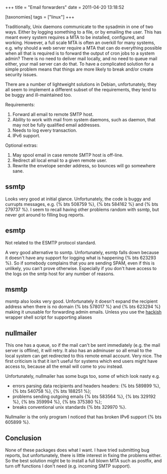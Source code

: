 +++
title = "Email forwarders"
date = 2011-04-20 13:18:52

[taxonomies]
tags = ["linux"]
+++

Traditionally, Unix daemons communicate to the sysadmin in one of two ways.
Either by logging something to a file, or by emailing the user. This has meant
every system requires a MTA to be installed, configured, and working. However,
a full scale MTA is often an overkill for many systems, e.g. why should a web
server require a MTA that can do everything possible when all that is required
is to forward the output of cron jobs to a system admin? There is no need to
deliver mail locally, and no need to queue mail either, your mail server can do
that. To have a complicated solution for a simple problem means that things are
more likely to break and/or create security issues.

There are a number of lightweight solutions in Debian, unfortunately, they all
seem to implement a different subset of the requirements, they tend to be buggy
and ill-maintained too.

Requirements:

1. Forward all email to remote SMTP host.
2. Ability to work with mail from system daemons, such as daemon, that may not be fully qualified email addresses.
3. Needs to log every transaction.
4. IPv6 support.

Optional extras:

1. May spool email in case remote SMTP host is off-line.
2. Redirect all local email to a given remote user.
3. Rewrite the envelope sender address, so bounces will go somewhere sane.

## ssmtp

Looks very good at initial glance. Unfortunately, the code is buggy
and currupts messages, e.g. {% bts 508759 %}, {% bts 584162 %} and
{% bts 279737 %}. I seem to recall having other problems random with
ssmtp, but never got around to filling bug reports.

## esmtp

Not related to the ESMTP protocol standard.

A very good alternative to ssmtp. Unfortunately, esmtp falls down because it
doesn't have any support for logging what is happening {% bts 623293 %}. So
if somebody complains that you are sending SPAM, even if this is unlikely, you
can't prove otherwise. Especially if you don't have access to the logs on the
smtp host for any number of reasons.

## msmtp

msmtp also looks very good. Unfortunately it doesn't expand the recipient
address when there is no domain {% bts 578017 %} and {% bts 623294 %}
making it unusable for forwarding admin emails. Unless you use the
[hackish](https://blog.mybox.ro/2010/06/09/how-to-make-cron-send-remote-email-without-a-mta-on-the-server/)
wrapper shell script for supporting aliases

## nullmailer

This one has a queue, so if the mail can't be sent immediately (e.g. the mail
server is offline), it will retry. It also has an adminuser so all email to the
local system can get redirected to this remote email account. Very nice. The
first criticism is that it isn't useful for systems which end users might
have access to, because all the email will come to you instead.

Unfortunately, nullmailer has some bugs too, some of which look nasty e.g.

- errors parsing data recipients and headers headers:
  {% bts 589899 %}, {% bts 540758 %}, {% bts 188251 %};
- problems sending outgoing emails {% bts 583564 %},
  {% bts 329192 %}, {% bts 359994 %}, {% bts 375380 %};
- breaks conventional unix standards {% bts 329970 %}.

Nullmailer is the only program I noticed that has broken IPv6 support {% bts 605899 %}.

## Conclusion

None of these packages does what I want. I have tried submitting bug reports,
but unfortunately, there is little interest in fixing the problems either. So
the best solution might be to install a full blown MTA such as postfix, and
turn off functions I don't need (e.g. incoming SMTP support).
